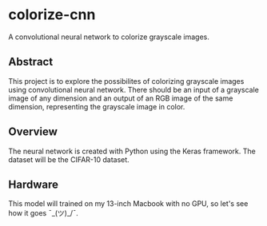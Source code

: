 # colorize-cnn
A convolutional neural network to colorize grayscale images.

## Abstract
This project is to explore the possibilites of colorizing grayscale images using convolutional neural network. There should be an input of a grayscale image of any dimension and an output of an RGB image of the same dimension, representing the grayscale image in color.

## Overview
The neural network is created with Python using the Keras framework. The dataset will be the CIFAR-10 dataset.

## Hardware
This model will trained on my 13-inch Macbook with no GPU, so let's see how it goes ¯\_(ツ)_/¯.
